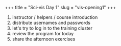 +++
title = "Sci-vis Day 1"
slug = "vis-opening1"
+++

1. instructor / helpers / course introduction
1. distribute usernames and passwords
1. let's try to log in to the training cluster
1. review the program for today
1. share the afternoon exercises
